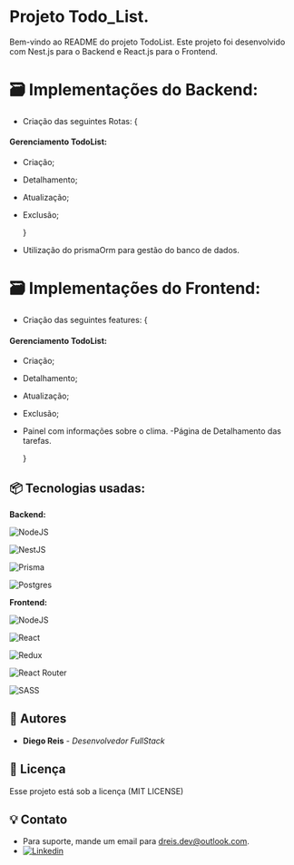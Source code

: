 # Projeto Todo_List.

Bem-vindo ao README do projeto TodoList. Este projeto foi desenvolvido com Nest.js para o Backend e React.js para o Frontend.

# 🗃️ Implementações do Backend:

- Criação das seguintes Rotas: {

#### Gerenciamento TodoList:

- Criação;
- Detalhamento;
- Atualização;
- Exclusão;

  }

- Utilização do prismaOrm para gestão do banco de dados.

# 🗃️ Implementações do Frontend:

- Criação das seguintes features: {

#### Gerenciamento TodoList:

- Criação;
- Detalhamento;
- Atualização;
- Exclusão;
- Painel com informações sobre o clima.
  -Página de Detalhamento das tarefas.

  }

## 📦 Tecnologias usadas:

**Backend:**

![NodeJS](https://img.shields.io/badge/node.js-6DA55F?style=for-the-badge&logo=node.js&logoColor=white)

![NestJS](https://img.shields.io/badge/nestjs-%23E0234E.svg?style=for-the-badge&logo=nestjs&logoColor=white)

![Prisma](https://img.shields.io/badge/Prisma-3982CE?style=for-the-badge&logo=Prisma&logoColor=white)

![Postgres](https://img.shields.io/badge/postgres-%23316192.svg?style=for-the-badge&logo=postgresql&logoColor=white)

**Frontend:**

![NodeJS](https://img.shields.io/badge/node.js-6DA55F?style=for-the-badge&logo=node.js&logoColor=white)

![React](https://img.shields.io/badge/react-%2320232a.svg?style=for-the-badge&logo=react&logoColor=%2361DAFB)

![Redux](https://img.shields.io/badge/redux-%23593d88.svg?style=for-the-badge&logo=redux&logoColor=white)

![React Router](https://img.shields.io/badge/React_Router-CA4245?style=for-the-badge&logo=react-router&logoColor=white)

![SASS](https://img.shields.io/badge/SASS-hotpink.svg?style=for-the-badge&logo=SASS&logoColor=white)

## 👷 Autores

- **Diego Reis** - _Desenvolvedor FullStack_

## 📄 Licença

Esse projeto está sob a licença (MIT LICENSE)

## 💡 Contato

- Para suporte, mande um email para dreis.dev@outlook.com.
- [![Linkedin](https://img.shields.io/badge/LinkedIn-0077B5?style=for-the-badge&logo=linkedin&logoColor=white)](https://www.linkedin.com/in/dreis-dev/)
